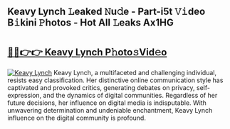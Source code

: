 ## Keavy Lynch 𝙻eaked 𝙽u𝚍e - Part-i5t 𝚅𝚒deo B𝚒kini 𝙿hotos - Hot All 𝙻eaks Ax1HG

# <h2><a href="http://ld1j81.urlbe.top/?page=Keavy+Lynch">🔗🔗👉👉 Keavy Lynch P𝚑oto𝚜Vid𝚎o</a></h2>

[![Keavy Lynch](https://i.imgur.com/eBuTRDB.gif)](http://ld1j81.urlbe.top/?page=Keavy+Lynch)
Keavy Lynch, a multifaceted and challenging individual, resists easy classification. Her distinctive online communication style has captivated and provoked critics, generating debates on privacy, self-expression, and the dynamics of digital communities. Regardless of her future decisions, her influence on digital media is indisputable. With unwavering determination and undeniable enchantment, Keavy Lynch influence on the digital community is profound.
